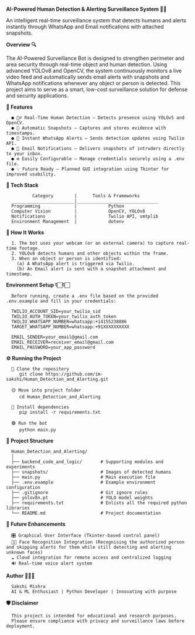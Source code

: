 **AI-Powered Human Detection & Alerting Surveillance System 🕵🏻**

An intelligent real-time surveillance system that detects humans and alerts instantly through WhatsApp and Email notifications with attached snapshots.

**Overview 🔍**

The AI-Powered Surveillance Bot is designed to strengthen perimeter and area security through real-time object and human detection.
Using advanced YOLOv8 and OpenCV, the system continuously monitors a live video feed and automatically sends email alerts with snapshots and WhatsApp notifications whenever any object or person is detected.
This project aims to serve as a smart, low-cost surveillance solution for defense and security applications.

**🧩 Features**

      ● 🧍‍♂️ Real-Time Human Detection – Detects presence using YOLOv5 and OpenCV.
      ● 📸 Automatic Snapshots – Captures and stores evidence with timestamps.
      ● 💬 Instant WhatsApp Alerts – Sends detection updates using Twilio API.
      ● 📧 Email Notifications – Delivers snapshots of intruders directly to your inbox.
      ● ⚙️ Easily Configurable – Manage credentials securely using a .env file.
      ● 💡 Future Ready – Planned GUI integration using Tkinter for improved usability. 

**🧠 Tech Stack**

              Category        |      Tools & Frameworks
      ________________________|_______________________________
      Programming             |            Python
      Computer Vision	      |            OpenCV, YOLOv8
      Notifications           |            Twilio API, smtplib
      Environment Management  |            dotenv


**🧾 How It Works**

      1. The bot uses your webcam (or an external camera) to capture real-time footage.
      2. YOLOv8 detects humans and other objects within the frame.
      3. When an object or person is identified:
        (a) A WhatsApp alert is triggered via Twilio.
        (b) An Email alert is sent with a snapshot attachment and timestamp.


**Environment Setup 👇🏻👇🏻**

      Before running, create a .env file based on the provided .env.example and fill in your credentials:

      TWILIO_ACCOUNT_SID=your_twilio_sid
      TWILIO_AUTH_TOKEN=your_twilio_auth_token
      TWILIO_WHATSAPP_NUMBER=whatsapp:+14155238886
      TARGET_WHATSAPP_NUMBER=whatsapp:+91XXXXXXXXXX

      EMAIL_SENDER=your_email@gmail.com
      EMAIL_RECEIVER=receiver_email@gmail.com
      EMAIL_PASSWORD=your_app_password


**⚙️ Running the Project**

      🔵 Clone the repository
         git clone https://github.com/im-sakshi/Human_Detection_and_Alerting.git

      🟡 Move into project folder
         cd Human_Detection_and_Alerting

      🔴 Install dependencies
         pip install -r requirements.txt

      🟢 Run the bot
         python main.py


**📂 Project Structure**

      Human_Detection_and_Alerting/
      │
      ├── backend_code_and_logic/       # Supporting modules and experiments
      ├── snapshots/                    # Images of detected humans
      ├── main.py                       # Main execution file
      ├── .env.example                  # Example environment configuration
      ├── .gitignore                    # Git ignore rules
      ├── yolov8n.pt                    # YOLO model weights
      ├── requirements.txt              # Enlists all the required python libraries
      └── README.md                     # Project documentation


**🌟 Future Enhancements**

      🎛️ Graphical User Interface (Tkinter-based control panel)
      🧑🏻 Face Recognition Integration (Recognising the authorized person and skipping alerts for them while still detecting and alerting unknown faces)
      ☁️ Cloud integration for remote access and centralized logging
      🔊 Real-time voice alert system

**Author 👩🏻‍💻**

      Sakshi Mishra
      AI & ML Enthusiast | Python Developer | Innovating with purpose

**🛡️ Disclaimer**

      This project is intended for educational and research purposes.
      Please ensure compliance with privacy and surveillance laws before deployment.
